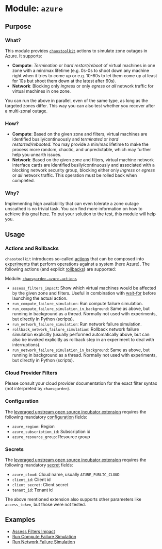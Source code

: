 # **Module: `azure`**

## Purpose

### What?

This module provides [`chaostoolkit`](https://chaostoolkit.org) actions to simulate zone outages in Azure. It supports:

- **Compute**: *Termination* or *hard restart/reboot* of virtual machines in one zone with a min/max lifetime (e.g. 0s-0s to shoot down any machine right when it tries to come up or e.g. 10-60s to let them come up at least for 10s but shoot them down at the latest after 60s).
- **Network**: Blocking only *ingress* or only *egress* or *all* network traffic for virtual machines in one zone.

You can run the above in parallel, even of the same type, as long as the targeted zones differ. This way you can also test whether you recover after a multi-zonal outage.

### How?

- **Compute**: Based on the given zone and filters, virtual machines are identified busily/continuously and *terminated* or *hard restarted/rebooted*. You may provide a min/max lifetime to make the process more random, chaotic, and unpredictable, which may further help you unearth issues.
- **Network**: Based on the given zone and filters, virtual machine network interface cards are identified busily/continuously and associated with a blocking network security group, blocking either only *ingress* or *egress* or *all* network traffic. This operation must be rolled back when completed.

### Why?

Implementing high availability that can even tolerate a zone outage unscathed is no trivial task. You can find more information on how to achieve this goal [here](/docs/garden/high-availability.md). To put your solution to the test, this module will help you.

## Usage

### Actions and Rollbacks

`chaostoolkit` introduces so-called [actions](https://chaostoolkit.org/reference/api/experiment/#action) that can be composed into [experiments](https://chaostoolkit.org/reference/api/experiment/#experiment) that perform operations against a system (here Azure). The following actions (and explicit [rollbacks](https://chaostoolkit.org/reference/api/experiment/#rollbacks)) are supported:

Module: [`chaosgarden.azure.actions`](/chaosgarden/azure/actions.py)

- `assess_filters_impact`: Show which virtual machines would be affected by the given zone and filters. Useful in combination with [wait-for](/docs/human/readme.md) before launching the actual action.
- `run_compute_failure_simulation`: Run compute failure simulation.
- `run_compute_failure_simulation_in_background`: Same as above, but running in background as a thread. Normally not used with experiments, but directly in Python (scripts).
- `run_network_failure_simulation`: Run network failure simulation.
- `rollback_network_failure_simulation`: Rollback network failure simulation explicitly (usually performed automatically above, but can also be invoked explicitly as rollback step in an experiment to deal with interruptions).
- `run_network_failure_simulation_in_background`: Same as above, but running in background as a thread. Normally not used with experiments, but directly in Python (scripts).

### Cloud Provider Filters

Please consult your cloud provider documentation for the exact filter syntax (not interpreted by `chaosgarden`).

### Configuration

The [leveraged upstream open source incubator extension](https://github.com/chaostoolkit-incubator/chaostoolkit-azure/tree/master/chaosazure) requires the following mandatory [configuration](https://chaostoolkit.org/reference/api/experiment/#configuration) fields:

- `azure_region`: Region
- `azure_subscription_id`: Subscription id
- `azure_resource_group`: Resource group

### Secrets

The [leveraged upstream open source incubator extension](https://github.com/chaostoolkit-incubator/chaostoolkit-azure/tree/master/chaosazure) requires the following mandatory [secret](https://chaostoolkit.org/reference/api/experiment/#secrets) fields:

- `azure_cloud`: Cloud name, usually `AZURE_PUBLIC_CLOUD`
- `client_id`: Client id
- `client_secret`: Client secret
- `tenant_id`: Tenant id

The above mentioned extension also supports other parameters like `access_token`, but those were not tested.

## Examples

- [Assess Filters Impact](/docs/azure/assess-filters-impact.json)
- [Run Compute Failure Simulation](/docs/azure/run-compute-failure-simulation.json)
- [Run Network Failure Simulation](/docs/azure/run-network-failure-simulation.json)
